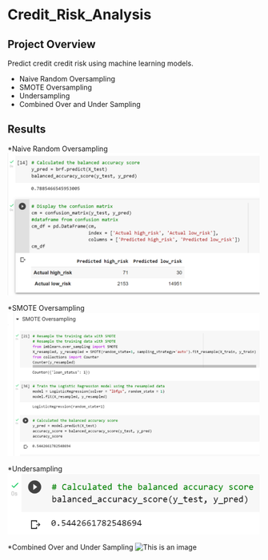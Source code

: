 # Credit_Risk_Analysis
## Project Overview

Predict credit credit risk using machine learning models.
* Naive Random Oversampling
* SMOTE Oversampling
* Undersampling
* Combined Over and Under Sampling 

## Results

*Naive Random Oversampling
![This is an image](https://github.com/Fbullman/Credit_Risk_Analysis/blob/main/Predicted_high_low_risk.png)



*SMOTE Oversampling
![This is an image](https://github.com/Fbullman/Credit_Risk_Analysis/blob/main/SMOTE.png)


*Undersampling
![This is an image](https://github.com/Fbullman/Credit_Risk_Analysis/blob/main/Undersampling%20(2).png)



*Combined Over and Under Sampling 
![This is an image](https://github.com/Fbullman/Credit_Risk_Analysis/blob/main/credit_risk_resampling.ipynb)
